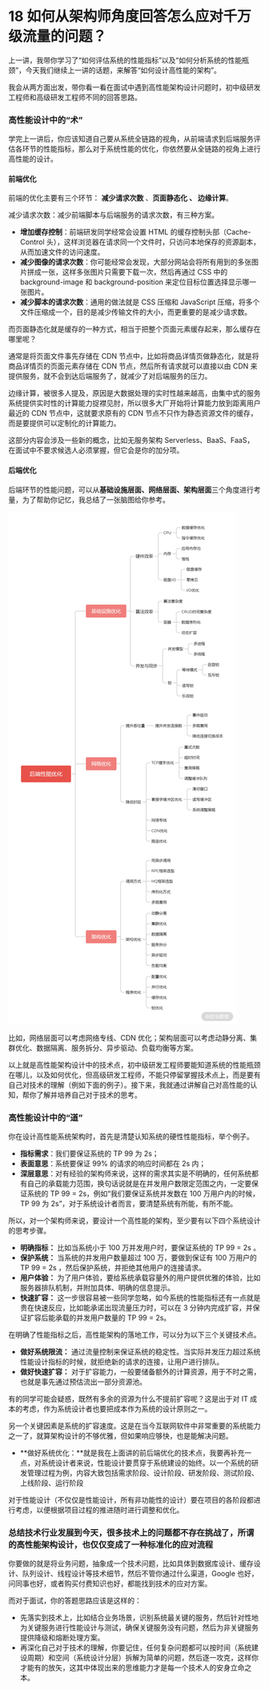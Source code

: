 # 18 如何从架构师角度回答怎么应对千万级流量的问题？

上一讲，我带你学习了“如何评估系统的性能指标”以及“如何分析系统的性能瓶颈”，今天我们继续上一讲的话题，来解答“如何设计高性能的架构”。

我会从两方面出发，带你看一看在面试中遇到高性能架构设计问题时，初中级研发工程师和高级研发工程师不同的回答思路。

### 高性能设计中的“术”

学完上一讲后，你应该知道自己要从系统全链路的视角，从前端请求到后端服务评估各环节的性能指标，那么对于系统性能的优化，你依然要从全链路的视角上进行高性能的设计。

#### 前端优化

前端的优化主要有三个环节： **减少请求次数** 、**页面静态化 **、** 边缘计算**。

减少请求次数：减少前端脚本与后端服务的请求次数，有三种方案。

- **增加缓存控制**：前端研发同学经常会设置 HTML 的缓存控制头部（Cache-Control 头），这样浏览器在请求同一个文件时，只访问本地保存的资源副本，从而加速文件的访问速度。
- **减少图像的请求次数**：你可能经常会发现，大部分网站会将所有用到的多张图片拼成一张，这样多张图片只需要下载一次，然后再通过 CSS 中的 background-image 和 background-position 来定位目标位置选择显示哪一张图片。
- **减少脚本的请求次数**：通用的做法就是 CSS 压缩和 JavaScript 压缩，将多个文件压缩成一个，目的是减少传输文件的大小，而更重要的是减少请求数。

而页面静态化就是缓存的一种方式，相当于把整个页面元素缓存起来，那么缓存在哪里呢？

通常是将页面文件事先存储在 CDN 节点中，比如将商品详情页做静态化，就是将商品详情页的页面元素存储在 CDN 节点，然后所有请求就可以直接以由 CDN 来提供服务，就不会到达后端服务了，就减少了对后端服务的压力。

边缘计算，被很多人提及，原因是大数据处理的实时性越来越高，由集中式的服务系统提供实时性的计算能力捉襟见肘，所以很多大厂开始将计算能力放到距离用户最近的 CDN 节点中，这就要求原有的 CDN 节点不只作为静态资源文件的缓存，而是要提供可以定制化的计算能力。

这部分内容会涉及一些新的概念，比如无服务架构 Serverless、BaaS、FaaS，在面试中不要求候选人必须掌握，但它会是你的加分项。

#### 后端优化

后端环节的性能问题，可以从**基础设施层面、网络层面、架构层面**三个角度进行考量，为了帮助你记忆，我总结了一张脑图给你参考。

![后端性能优化.png](assets/Cgp9HWA72nKAYPRvAANwIbvVsWI066.png)

比如，网络层面可以考虑网络专线、CDN 优化；架构层面可以考虑动静分离、集群优化、数据隔离、服务拆分、异步驱动、负载均衡等方案。

以上就是高性能架构设计中的技术点，初中级研发工程师要能知道系统的性能瓶颈在哪儿，以及如何优化，但高级研发工程师，不能只停留掌握技术点上，而是要有自己对技术的理解（例如下面的例子）。接下来，我就通过讲解自己对高性能的认知，帮你了解并培养自己对于技术的思考。

### 高性能设计中的“道”

你在设计高性能系统架构时，首先是清楚认知系统的硬性性能指标，举个例子。

- **指标需求**：我们要保证系统的 TP 99 为 2s；
- **表面意思**：系统要保证 99% 的请求的响应时间都在 2s 内；
- **深层意思**：对有经验的架构师来说，这样的需求其实是不明确的，任何系统都有自己的承载能力范围，换句话说就是在并发用户数限定范围之内，一定要保证系统的 TP 99 = 2s，例如“我们要保证系统并发数在 100 万用户内的时候，TP 99 为 2s”，对于系统设计者而言，要清楚系统有所能，有所不能。

所以，对一个架构师来说，要设计一个高性能的架构，至少要有以下四个系统设计的思考步骤。

- **明确指标：** 比如当系统小于 100 万并发用户时，要保证系统的 TP 99 = 2s 。
- **保护系统：** 当系统的并发用户数量超过 100 万，要做到保证有 100 万用户的 TP 99 = 2s ，然后保护系统，并拒绝其他用户的连接请求。
- **用户体验：** 为了用户体验，要给系统承载容量外的用户提供优雅的体验，比如服务器排队机制，并附加具体、明确的信息提示。
- **快速扩容：** 这一步很容易被一些同学忽略，如今系统的性能指标还有一点就是贵在快速反应，比如能承诺出现流量压力时，可以在 3 分钟内完成扩容，并保证扩容后能承载的并发用户数量的 TP 99 = 2s。

在明确了性能指标之后，高性能架构的落地工作，可以分为以下三个关键技术点。

- **做好系统限流：** 通过流量控制来保证系统的稳定性。当实际并发压力超过系统性能设计指标的时候，就拒绝新的请求的连接，让用户进行排队。
- **做好快速扩容：** 对于扩容能力，一般要储备额外的计算资源，用于不时之需，也就是事先通过预估流出一部分资源池。

有的同学可能会疑惑，既然有多余的资源为什么不提前扩容呢？这是出于对 IT 成本的考虑，作为系统设计者也要把成本作为系统的设计原则之一。

另一个关键因素是系统的扩容速度。这是在当今互联网软件中非常重要的系统能力之一了，就算架构设计的不够优雅，但如果响应够快，也是能解决问题。

- **做好系统优化：**就是我在上面讲的前后端优化的技术点，我要再补充一点，对系统设计者来说，性能设计要贯穿于系统建设的始终。以一个系统的研发管理过程为例，内容大致包括需求阶段、设计阶段、研发阶段、测试阶段、上线阶段、运行阶段

对于性能设计（不仅仅是性能设计，所有非功能性的设计）要在项目的各阶段都进行考虑，以便根据项目过程的推进随时进行调整和优化。

### 总结**技术行业发展到今天，很多技术上的问题都不存在挑战了，所谓的高性能架构设计，也仅仅变成了一种标准化的应对流程**

你要做的就是将业务问题，抽象成一个技术问题，比如具体到数据库设计、缓存设计、队列设计、线程设计等技术细节，然后不管你通过什么渠道，Google 也好，问同事也好，或者购买付费知识也好，都能找到技术的应对方案。

而对于面试，你的答题思路应该是这样的：

- 先落实到技术上，比如结合业务场景，识别系统最关键的服务，然后针对性地为关键服务进行性能设计与测试，确保关键服务没有问题，然后为非关键服务提供降级和熔断处理方案。
- 再深化自己对于技术的理解，你要记住，任何复杂问题都可以按时间（系统建设周期）和空间（系统设计分层）拆解为简单的问题，然后逐一攻克，这样你才能有的放矢，这其中体现出来的思维能力才是每一个技术人的安身立命之本。
